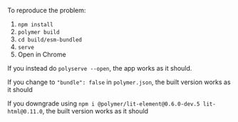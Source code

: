 To reproduce the problem:
1. `npm install`
2. `polymer build`
3. `cd build/esm-bundled`
4. `serve`
5. Open in Chrome


If you instead do `polyserve --open`, the app works as it should.

If you change to `"bundle": false` in `polymer.json`, the built version works as it should

If you downgrade using `npm i @polymer/lit-element@0.6.0-dev.5 lit-html@0.11.0`, the built version works as it should
